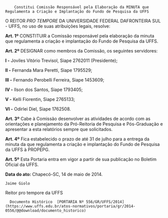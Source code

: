         Constitui Comissão Responsável pela Elaboração da MINUTA que Regulamenta a Criação e Implantação do Fundo de Pesquisa da UFFS  

O REITOR *PRO TEMPORE* DA UNIVERSIDADE FEDERAL DAFRONTEIRA SUL - UFFS, no uso de suas atribuições legais, resolve:

 **Art. 1º** CONSTITUIR a Comissão responsável pela elaboração da minuta que regulamenta a criação e implantação do Fundo de Pesquisa da UFFS.

 **Art. 2º** DESIGNAR como membros da Comissão, os seguintes servidores:

 **I -** Joviles Vitório Trevisol, Siape 2762011 (Presidente);

 **II -** Fernanda Mara Peretti, Siape 1795529;

 **III -** Fernando Perobelli Ferreira, Siape 1453609;

 **IV -** Ilson dos Santos, Siape 1793405;

 **V -** Kelli Fiorentin, Siape 2765133;

 **VI -** Odirlei Diel, Siape 1762508.

 **Art. 3º** Cabe à Comissão desenvolver as atividades de acordo com as orientações e planejamento da Pró-Reitoria de Pesquisa e Pós-Graduação e apresentar a esta relatórios sempre que solicitados.

 **Art. 4º** Fica estabelecido o prazo de até 31 de julho para a entrega da minuta da que regulamenta a criação e implantação do Fundo de Pesquisa da UFFS à PROPEPG.

 **Art. 5º** Esta Portaria entra em vigor a partir de sua publicação no Boletim Oficial da UFFS.

  

   **Data do ato:** Chapecó-SC, 14 de maio de 2014.   
 

    Jaime Giolo   
 Reitor pro tempore da UFFS 

      Documento Histórico  [PORTARIA Nº 556/GR/UFFS/2014](https://www.uffs.edu.br/atos-normativos/portaria/gr/2014-0556/@@download/documento_historico)     
      